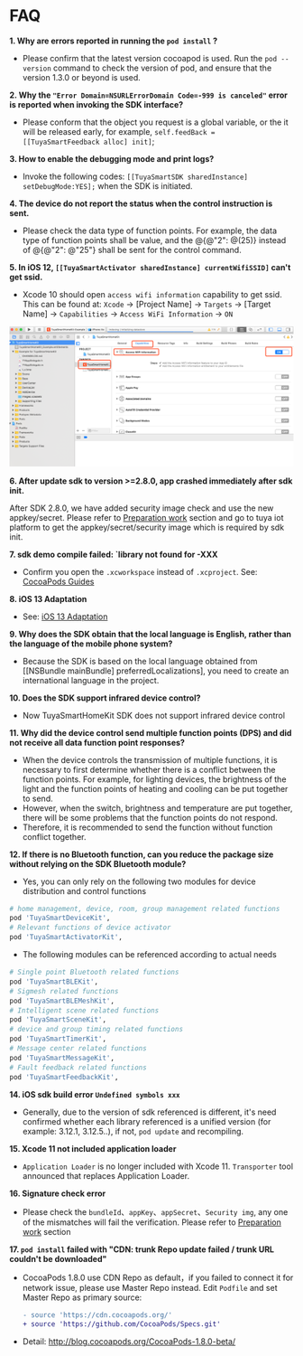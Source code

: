 # FAQ

**1. Why are errors reported in running the `pod install` ?** 

   - Please confirm that the latest version cocoapod is used. Run the `pod --version` command to check the version of pod, and ensure that the version 1.3.0 or beyond is used. 

**2. Why the `"Error Domain=NSURLErrorDomain Code=-999 is canceled"` error is reported when invoking the SDK interface?** 

   - Please conform that the object you request is a global variable, or the it will be released early, for example, `self.feedBack = [[TuyaSmartFeedback alloc] init]`;

**3. How to enable the debugging mode and print logs?** 

  - Invoke the following codes: `[[TuyaSmartSDK sharedInstance] setDebugMode:YES];` when the SDK is initiated. 

**4. The device  do not report the status when the control instruction is sent.** 

  - Please check the data type of function points. For example, the data type of function points shall be value, and the @{@"2": @(25)} instead of @{@"2": @"25"} shall be sent for the control command.

**5. In iOS 12, `[[TuyaSmartActivator sharedInstance] currentWifiSSID]` can't get ssid.**

   - Xcode 10 should open `access wifi information` capability to get ssid. This can be found at:
       `Xcode` -> [Project Name] -> `Targets` -> [Target Name] -> `Capabilities` -> `Access WiFi Information` -> `ON`

   ![](./images/ios-sdk-wifi-access.png)

**6. After update sdk to version >=2.8.0, app crashed immediately after sdk init.**

After SDK 2.8.0, we have added security image check and use the new appkey/secret. Please refer to [Preparation work](./Preparation.md) section and go to tuya iot platform to get the appkey/secret/security image which is required by sdk init.

**7. sdk demo compile failed: `library not found for -XXX**

- Confirm you open the `.xcworkspace` instead of `.xcproject`. See: [CocoaPods Guides](https://guides.cocoapods.org/)

**8. iOS 13 Adaptation**

- See: [iOS 13 Adaptation](./iOSAdaptation.md)

**9. Why does the SDK obtain that the local language is English, rather than the language of the mobile phone system?**

- Because the SDK is based on the local language obtained from  [[NSBundle mainBundle] preferredLocalizations], you need to create an international language in the project.

**10. Does the SDK support infrared device control?**

- Now TuyaSmartHomeKit SDK does not support infrared device control

**11. Why did the device control send multiple function points (DPS) and did not receive all data function point responses?**

- When the device controls the transmission of multiple functions, it is necessary to first determine whether there is a conflict between the function points. For example, for lighting devices, the brightness of the light and the function points of heating and cooling can be put together to send.
- However, when the switch, brightness and temperature are put together, there will be some problems that the function points do not respond.
-  Therefore, it is recommended to send the function without function conflict together.

**12. If there is no Bluetooth function, can you reduce the package size without relying on the SDK Bluetooth module?**

- Yes, you can only rely on the following two modules for device distribution and control functions

```ruby
# home management, device, room, group management related functions
pod 'TuyaSmartDeviceKit',
# Relevant functions of device activator
pod 'TuyaSmartActivatorKit',
```

- The following modules can be referenced according to actual needs

```ruby
# Single point Bluetooth related functions
pod 'TuyaSmartBLEKit', 
# Sigmesh related functions
pod 'TuyaSmartBLEMeshKit',
# Intelligent scene related functions
pod 'TuyaSmartSceneKit', 
# device and group timing related functions
pod 'TuyaSmartTimerKit',
# Message center related functions
pod 'TuyaSmartMessageKit',
# Fault feedback related functions
pod 'TuyaSmartFeedbackKit',
```

**14. iOS sdk build error `Undefined symbols xxx`**  

* Generally, due to the version of sdk referenced is different, it's need confirmed whether each library referenced is a unified version (for example: 3.12.1, 3.12.5..), if not, `pod update` and recompiling.

**15. Xcode 11 not included application loader**

* `Application Loader` is no longer included with Xcode 11. `Transporter` tool announced that replaces Application Loader.

**16. Signature check error**

* Please check the `bundleId`、`appKey`、`appSecret`、`Security img`, any one of the mismatches will fail the verification. Please refer to [Preparation work](./Preparation.md) section

**17. `pod install` failed with "CDN: trunk Repo update failed / trunk URL couldn't be downloaded"**

- CocoaPods 1.8.0 use CDN Repo as default，if you failed to connect it for network issue, please use Master Repo instead. Edit `Podfile` and set Master Repo as primary source:

  ```diff
  - source 'https://cdn.cocoapods.org/'
  + source 'https://github.com/CocoaPods/Specs.git'
  ```

- Detail: http://blog.cocoapods.org/CocoaPods-1.8.0-beta/



